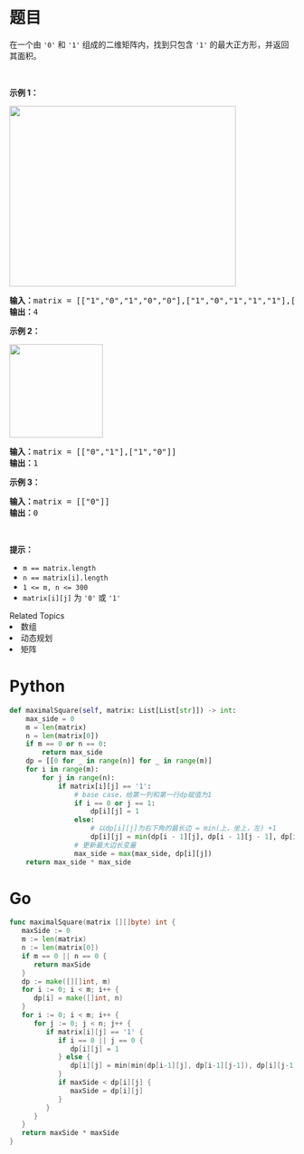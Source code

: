 # 题目
<p>在一个由 <code>'0'</code> 和 <code>'1'</code> 组成的二维矩阵内，找到只包含 <code>'1'</code> 的最大正方形，并返回其面积。</p>

<p> </p>

<p><strong>示例 1：</strong></p>
<img alt="" src="https://assets.leetcode.com/uploads/2020/11/26/max1grid.jpg" style="width: 400px; height: 319px;" />
<pre>
<strong>输入：</strong>matrix = [["1","0","1","0","0"],["1","0","1","1","1"],["1","1","1","1","1"],["1","0","0","1","0"]]
<strong>输出：</strong>4
</pre>

<p><strong>示例 2：</strong></p>
<img alt="" src="https://assets.leetcode.com/uploads/2020/11/26/max2grid.jpg" style="width: 165px; height: 165px;" />
<pre>
<strong>输入：</strong>matrix = [["0","1"],["1","0"]]
<strong>输出：</strong>1
</pre>

<p><strong>示例 3：</strong></p>

<pre>
<strong>输入：</strong>matrix = [["0"]]
<strong>输出：</strong>0
</pre>

<p> </p>

<p><strong>提示：</strong></p>

<ul>
	<li><code>m == matrix.length</code></li>
	<li><code>n == matrix[i].length</code></li>
	<li><code>1 <= m, n <= 300</code></li>
	<li><code>matrix[i][j]</code> 为 <code>'0'</code> 或 <code>'1'</code></li>
</ul>
<div><div>Related Topics</div><div><li>数组</li><li>动态规划</li><li>矩阵</li></div></div>

# Python

```python
def maximalSquare(self, matrix: List[List[str]]) -> int:
    max_side = 0
    m = len(matrix)
    n = len(matrix[0])
    if m == 0 or n == 0:
        return max_side
    dp = [[0 for _ in range(n)] for _ in range(m)]
    for i in range(m):
        for j in range(n):
            if matrix[i][j] == '1':
                # base case，给第一列和第一行dp赋值为1
                if i == 0 or j == 1:
                    dp[i][j] = 1
                else:
                    # 以dp[i][j]为右下角的最长边 = min(上，坐上，左) +1
                    dp[i][j] = min(dp[i - 1][j], dp[i - 1][j - 1], dp[i][j - 1]) + 1
                # 更新最大边长变量
                max_side = max(max_side, dp[i][j])
    return max_side * max_side
```

# Go

```go
func maximalSquare(matrix [][]byte) int {
   maxSide := 0
   m := len(matrix)
   n := len(matrix[0])
   if m == 0 || n == 0 {
      return maxSide
   }
   dp := make([][]int, m)
   for i := 0; i < m; i++ {
      dp[i] = make([]int, n)
   }
   for i := 0; i < m; i++ {
      for j := 0; j < n; j++ {
         if matrix[i][j] == '1' {
            if i == 0 || j == 0 {
               dp[i][j] = 1
            } else {
               dp[i][j] = min(min(dp[i-1][j], dp[i-1][j-1]), dp[i][j-1]) + 1
            }
            if maxSide < dp[i][j] {
               maxSide = dp[i][j]
            }
         }
      }
   }
   return maxSide * maxSide
}
```